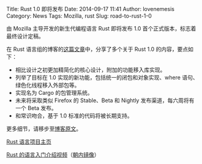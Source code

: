 Title: Rust 1.0 即将发布
Date: 2014-09-17 11:41
Author: lovenemesis
Category: News
Tags: Mozilla, rust
Slug: road-to-rust-1-0

由 Mozilla 主导开发的新生代编程语言 Rust 即将发布 1.0
首个正式版本，标志着最终设计定稿。

在 Rust
语言组的博客的[这篇文章](http://blog.rust-lang.org/2014/09/15/Rust-1.0.html)中，分享了多个关于
Rust 1.0 的内容，要点如下：

-   相比设计之初更加精简化的核心设计，附加的功能移入库实现。
-   列举了目标在 1.0 实现的新功能，包括统一的闭包和对象实现、where
    语句、绿色化线程移入外部包等。
-   实现名为 Cargo 的包管理系统。
-   未来将采取类似 Firefox 的 Stable、Beta 和 Nightly
    发布渠道，每六周将有一个 Beta 发布。
-   和常识吻合，基于 1.0 标准的代码将被长期支持。

更多细节，请移步至[博客原文](http://blog.rust-lang.org/2014/09/15/Rust-1.0.html)。

[Rust 语言项目主页](http://www.rust-lang.org/)

[Rust
的语言入门介绍视频](https://www.youtube.com/watch?v=bsVRuwJC15Y)（[朝内镜像](http://v.youku.com/v_show/id_XNzg0MzIzNTY0.html)）
